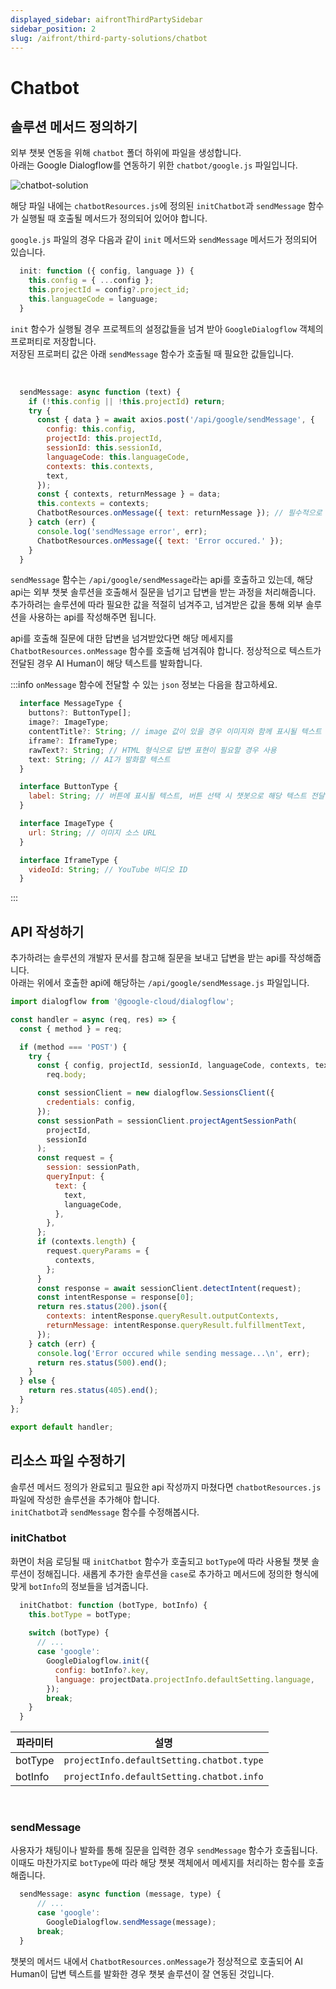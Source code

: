 ```yaml
---
displayed_sidebar: aifrontThirdPartySidebar
sidebar_position: 2
slug: /aifront/third-party-solutions/chatbot
---
```


# Chatbot

## 솔루션 메서드 정의하기

외부 챗봇 연동을 위해 `chatbot` 폴더 하위에 파일을 생성합니다. <br />
아래는 Google Dialogflow를 연동하기 위한 `chatbot/google.js` 파일입니다.

![chatbot-solution](/img/aifront/chatbot-solution.png)


해당 파일 내에는 `chatbotResources.js`에 정의된 `initChatbot`과 `sendMessage` 함수가 실행될 때 호출될 메서드가 정의되어 있어야 합니다.

`google.js` 파일의 경우 다음과 같이 `init` 메서드와 `sendMessage` 메서드가 정의되어 있습니다.

```javascript
  init: function ({ config, language }) {
    this.config = { ...config };
    this.projectId = config?.project_id;
    this.languageCode = language;
  }
```

`init` 함수가 실행될 경우 프로젝트의 설정값들을 넘겨 받아 `GoogleDialogflow` 객체의 프로퍼티로 저장합니다. <br />
저장된 프로퍼티 값은 아래 `sendMessage` 함수가 호출될 때 필요한 값들입니다.

<br />


```javascript
  sendMessage: async function (text) {
    if (!this.config || !this.projectId) return;
    try {
      const { data } = await axios.post('/api/google/sendMessage', {
        config: this.config,
        projectId: this.projectId,
        sessionId: this.sessionId,
        languageCode: this.languageCode,
        contexts: this.contexts,
        text,
      });
      const { contexts, returnMessage } = data;
      this.contexts = contexts;
      ChatbotResources.onMessage({ text: returnMessage }); // 필수적으로 호출해야 하는 부분
    } catch (err) {
      console.log('sendMessage error', err);
      ChatbotResources.onMessage({ text: 'Error occured.' });
    }
  }
```
`sendMessage` 함수는 `/api/google/sendMessage`라는 api를 호출하고 있는데, 해당 api는 외부 챗봇 솔루션을 호출해서 질문을 넘기고 답변을 받는 과정을 처리해줍니다. 추가하려는 솔루션에 따라 필요한 값을 적절히 넘겨주고, 넘겨받은 값을 통해 외부 솔루션을 사용하는 api를 작성해주면 됩니다.

api를 호출해 질문에 대한 답변을 넘겨받았다면 해당 메세지를 `ChatbotResources.onMessage` 함수를 호출해 넘겨줘야 합니다. 정상적으로 텍스트가 전달된 경우 AI Human이 해당 텍스트를 발화합니다.


:::info
`onMessage` 함수에 전달할 수 있는 `json` 정보는 다음을 참고하세요.

  ```typescript
    interface MessageType {
      buttons?: ButtonType[];
      image?: ImageType;
      contentTitle?: String; // image 값이 있을 경우 이미지와 함께 표시될 텍스트
      iframe?: IframeType;
      rawText?: String; // HTML 형식으로 답변 표현이 필요할 경우 사용
      text: String; // AI가 발화할 텍스트
    }
  ```

  ```javascript
    interface ButtonType {
      label: String; // 버튼에 표시될 텍스트, 버튼 선택 시 챗봇으로 해당 텍스트 전달 (sendMessage)
    }

    interface ImageType {
      url: String; // 이미지 소스 URL
    }

    interface IframeType {
      videoId: String; // YouTube 비디오 ID
    }

  ```
  
:::


## API 작성하기

추가하려는 솔루션의 개발자 문서를 참고해 질문을 보내고 답변을 받는 api를 작성해줍니다. <br />
아래는 위에서 호출한 api에 해당하는 `/api/google/sendMessage.js` 파일입니다.

```javascript
import dialogflow from '@google-cloud/dialogflow';

const handler = async (req, res) => {
  const { method } = req;

  if (method === 'POST') {
    try {
      const { config, projectId, sessionId, languageCode, contexts, text } =
        req.body;

      const sessionClient = new dialogflow.SessionsClient({
        credentials: config,
      });
      const sessionPath = sessionClient.projectAgentSessionPath(
        projectId,
        sessionId
      );
      const request = {
        session: sessionPath,
        queryInput: {
          text: {
            text,
            languageCode,
          },
        },
      };
      if (contexts.length) {
        request.queryParams = {
          contexts,
        };
      }
      const response = await sessionClient.detectIntent(request);
      const intentResponse = response[0];
      return res.status(200).json({
        contexts: intentResponse.queryResult.outputContexts,
        returnMessage: intentResponse.queryResult.fulfillmentText,
      });
    } catch (err) {
      console.log('Error occured while sending message...\n', err);
      return res.status(500).end();
    }
  } else {
    return res.status(405).end();
  }
};

export default handler;
```

## 리소스 파일 수정하기

솔루션 메서드 정의가 완료되고 필요한 api 작성까지 마쳤다면 `chatbotResources.js` 파일에 작성한 솔루션을 추가해야 합니다. <br />
`initChatbot`과 `sendMessage` 함수를 수정해봅시다.


### initChatbot

화면이 처음 로딩될 때 `initChatbot` 함수가 호출되고 `botType`에 따라 사용될 챗봇 솔루션이 정해집니다. 새롭게 추가한 솔루션을 `case`로 추가하고 메서드에 정의한 형식에 맞게 `botInfo`의 정보들을 넘겨줍니다.

```javascript
  initChatbot: function (botType, botInfo) {
    this.botType = botType;
    
    switch (botType) {
      // ...
      case 'google':
        GoogleDialogflow.init({
          config: botInfo?.key,
          language: projectData.projectInfo.defaultSetting.language,
        });
        break;
    }
  }
```

| 파라미터 | 설명                                      |
|----------|-------------------------------------------|
| botType  | `projectInfo.defaultSetting.chatbot.type` |
| botInfo  | `projectInfo.defaultSetting.chatbot.info` |

<br />

### sendMessage

사용자가 채팅이나 발화를 통해 질문을 입력한 경우 `sendMessage` 함수가 호출됩니다. 이때도 마찬가지로 `botType`에 따라 해당 챗봇 객체에서 메세지를 처리하는 함수를 호출해줍니다.


```javascript
  sendMessage: async function (message, type) {
      // ...
      case 'google':
        GoogleDialogflow.sendMessage(message);
      break;
  }
```

챗봇의 메서드 내에서 `ChatbotResources.onMessage`가 정상적으로 호출되어 AI Human이 답변 텍스트를 발화한 경우 챗봇 솔루션이 잘 연동된 것입니다.